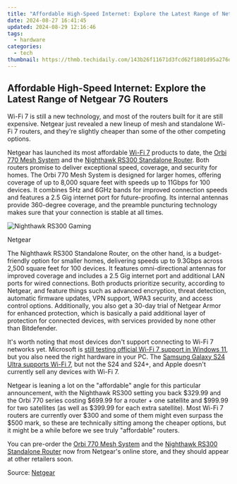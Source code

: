 ```yaml
---
title: "Affordable High-Speed Internet: Explore the Latest Range of Netgear 7G Routers"
date: 2024-08-27 16:41:45
updated: 2024-08-29 12:16:46
tags:
  - hardware
categories:
  - tech
thumbnail: https://thmb.techidaily.com/143b26f11671d3fcd62f1801d95a276dc9ebb60e21671842dafed2c03929e7c2.jpg
---
```


## Affordable High-Speed Internet: Explore the Latest Range of Netgear 7G Routers

Wi-Fi 7 is still a new technology, and most of the routers built for it are still expensive. Netgear just revealed a new lineup of mesh and standalone Wi-Fi 7 routers, and they're slightly cheaper than some of the other competing options.

 Netgear has launched its most affordable [Wi-Fi 7](https://win-solutions.techidaily.com/fix-starfields-unwanted-behavior-no-more-pc-freezing-or-crashing-moments/) products to date, the [Orbi 770 Mesh System](https://www.netgear.com/home/wifi/mesh/rbe773/) and the [Nighthawk RS300 Standalone Router](https://www.netgear.com/home/wifi/routers/rs300/). Both routers promise to deliver exceptional speed, coverage, and security for homes. The Orbi 770 Mesh System is designed for larger homes, offering coverage of up to 8,000 square feet with speeds up to 11Gbps for 100 devices. It combines 5Hz and 6GHz bands for improved connection speeds and features a 2.5 Gig internet port for future-proofing. Its internal antennas provide 360-degree coverage, and the preamble puncturing technology makes sure that your connection is stable at all times.

![Nighthawk RS300 Gaming](https://static1.howtogeekimages.com/wordpress/wp-content/uploads/2024/06/nighthawk-rs300-gaming.jpg) 

Netgear

 The Nighthawk RS300 Standalone Router, on the other hand, is a budget-friendly option for smaller homes, delivering speeds up to 9.3Gbps across 2,500 square feet for 100 devices. It features omni-directional antennas for improved coverage and includes a 2.5 Gig internet port and additional LAN ports for wired connections. Both products prioritize security, according to Netgear, and feature things such as advanced encryption, threat detection, automatic firmware updates, VPN support, WPA3 security, and access control options. Additionally, you also get a 30-day trial of Netgear Armor for enhanced protection, which is basically a paid additional layer of protection for connected devices, with services provided by none other than Bitdefender.

 It's worth noting that most devices don't support connecting to Wi-Fi 7 networks yet. Microsoft is [still testing official Wi-Fi 7 support in Windows 11](https://buynow-info.techidaily.com/in-depth-look-at-the-updated-ratchet-and-clank-experience/), but you also need the right hardware in your PC. The [Samsung Galaxy S24 Ultra supports Wi-Fi 7](https://www.qualcomm.com/snapdragon/news/wi-fi-7-unleashed-with-samsung-galaxy-s24-ultra), but not the S24 and S24+, and Apple doesn't currently sell any devices with Wi-Fi 7.

 Netgear is leaning a lot on the "affordable" angle for this particular announcement, with the Nighthawk RS300 setting you back $329.99 and the Orbi 770 series costing $699.99 for a router + one satellite and $999.99 for two satellites (as well as $399.99 for each extra satellite). Most Wi-Fi 7 routers are currently over $300 and some of them might even surpass the $500 mark, so these are technically sitting among the cheaper options, but it might be a while before we see truly "affordable" routers.

 You can pre-order the [Orbi 770 Mesh System](https://www.netgear.com/home/wifi/mesh/rbe773/) and the [Nighthawk RS300 Standalone Router](https://www.netgear.com/home/wifi/routers/rs300/) now from Netgear's online store, and they should appear at other retailers soon.

 Source: [Netgear](https://www.netgear.com/hub/pressroom/netgear-introduces-new-wifi-7-products/)

<ins class="adsbygoogle"
     style="display:block"
     data-ad-format="autorelaxed"
     data-ad-client="ca-pub-7571918770474297"
     data-ad-slot="1223367746"></ins>



<ins class="adsbygoogle"
     style="display:block"
     data-ad-client="ca-pub-7571918770474297"
     data-ad-slot="8358498916"
     data-ad-format="auto"
     data-full-width-responsive="true"></ins>
